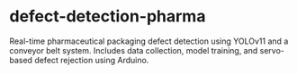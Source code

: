 # defect-detection-pharma
Real-time pharmaceutical packaging defect detection using YOLOv11 and a conveyor belt system. Includes data collection, model training, and servo-based defect rejection using Arduino.

